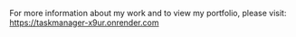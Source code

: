  For more information about my work and to view my portfolio, please visit: https://taskmanager-x9ur.onrender.com




